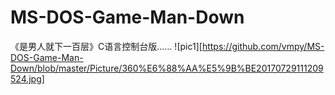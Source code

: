 # MS-DOS-Game-Man-Down
《是男人就下一百层》C语言控制台版……
![pic1][https://github.com/vmpy/MS-DOS-Game-Man-Down/blob/master/Picture/360%E6%88%AA%E5%9B%BE20170729111209524.jpg]
